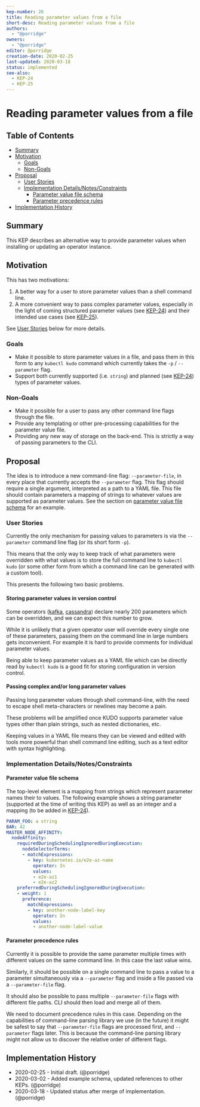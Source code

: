 ```yaml
---
kep-number: 26
title: Reading parameter values from a file
short-desc: Reading parameter values from a file
authors:
  - "@porridge"
owners:
  - "@porridge"
editor: @porridge
creation-date: 2020-02-25
last-updated: 2020-03-18
status: implemented
see-also:
  - KEP-24
  - KEP-25
---
```


# Reading parameter values from a file

## Table of Contents

* [Summary](#summary)
* [Motivation](#motivation)
    * [Goals](#goals)
    * [Non-Goals](#non-goals)
* [Proposal](#proposal)
    * [User Stories](#user-stories)
    * [Implementation Details/Notes/Constraints](#implementation-detailsnotesconstraints)
        * [Parameter value file schema](#parameter-value-file-schema)
        * [Parameter precedence rules](#parameter-precedence-rules)
* [Implementation History](#implementation-history)

## Summary

This KEP describes an alternative way to provide parameter values when installing or
updating an operator instance.

## Motivation

This has two motivations:
1. A better way for a user to store parameter values than a shell command line.
1. A more convenient way to pass complex parameter values, especially in the light of
coming structured parameter values (see [KEP-24](https://github.com/kudobuilder/kudo/blob/master/keps/0024-parameter-enhancement.md))
and their intended use cases (see [KEP-25](https://github.com/kudobuilder/kudo/blob/master/keps/0025-template-to-yaml-function.md)).

See [User Stories](#user-stories) below for more details.

### Goals

- Make it possible to store parameter values in a file, and pass them in this form
to any `kubectl kudo` command which currently takes the `-p` / `--parameter` flag.
- Support both currently supported (i.e. `string`) and planned (see [KEP-24](https://github.com/kudobuilder/kudo/blob/master/keps/0024-parameter-enhancement.md))
types of parameter values.

### Non-Goals

- Make it possible for a user to pass any other command line flags through the file.
- Provide any templating or other pre-processing capabilities for the parameter value file.
 - Providing any new way of storage on the back-end.  This is strictly a way of passing parameters to the CLI.
## Proposal

The idea is to introduce a new command-line flag: `--parameter-file`, in every place that
currently accepts the `--parameter` flag.
This flag should require a single argument, interpreted as a path to a YAML file.
This file should contain parameters a mapping of strings to whatever values are supported as parameter values.
See the section on [parameter value file schema](#parameter-value-file-schema) for an example.

### User Stories

Currently the only mechanism for passing values to parameters is via the `--parameter`
command line flag (or its short form `-p`).

This means that the only way to keep track of what parameters were overridden with what
values is to store the full command line to `kubectl kudo` (or some other form from which
a command line can be generated with a custom tool).

This presents the following two basic problems.

#### Storing parameter values in version control

Some operators
([kafka](https://github.com/kudobuilder/operators/blob/master/repository/kafka/operator/params.yaml),
[cassandra](https://github.com/kudobuilder/operators/blob/master/repository/cassandra/3.11/operator/operator.yaml))
declare nearly 200 parameters which can be overridden, and we can expect this number to grow.

While it is unlikely that a given operator user will override every single one of these parameters,
passing them on the command line in large numbers gets inconvenient.
For example it is hard to provide comments for individual parameter values.

Being able to keep parameter values as a YAML file which can be directly read by
`kubectl kudo` is a good fit for storing configuration in version control.

#### Passing complex and/or long parameter values

Passing long parameter values through shell command-line, with the need to escape
shell meta-characters or newlines may become a pain.

These problems will be amplified once KUDO supports parameter value types other than
plain strings, such as nested dictionaries, etc.

Keeping values in a YAML file means they can be viewed and edited with tools more
powerful than shell command line editing, such as a text editor with syntax highlighting.

### Implementation Details/Notes/Constraints

#### Parameter value file schema

The top-level element is a mapping from strings which represent parameter names their to values.
The following example shows a string parameter (supported at the time of writing this KEP)
as well as an integer and a mapping (to be added in [KEP-24](https://github.com/kudobuilder/kudo/blob/master/keps/0024-parameter-enhancement.md)).

```yaml
PARAM_FOO: a string
BAR: 42
MASTER_NODE_AFFINITY:
  nodeAffinity:
    requiredDuringSchedulingIgnoredDuringExecution:
      nodeSelectorTerms:
      - matchExpressions:
        - key: kubernetes.io/e2e-az-name
          operator: In
          values:
          - e2e-az1
          - e2e-az2
    preferredDuringSchedulingIgnoredDuringExecution:
    - weight: 1
      preference:
        matchExpressions:
        - key: another-node-label-key
          operator: In
          values:
          - another-node-label-value
```


#### Parameter precedence rules

Currently it is possible to provide the same parameter multiple times with
different values on the same command line. In this case the last value wins.

Similarly, it should be possible on a single command line to pass a value to
a parameter simultaneously via a `--parameter` flag and inside a file passed via
a `--parameter-file` flag.

It should also be possible to pass multiple `--parameter-file` flags with different
file paths. CLI should then load and merge all of them.

We need to document precedence rules in this case. Depending on the capabilities
of command-line parsing library we use (in the future) it might be safest to
say that `--parameter-file` flags are processed first, and `--parameter` flags later.
This is because the command-line parsing library might not allow us to discover
the relative order of different flags.

## Implementation History

- 2020-02-25 - Initial draft. (@porridge)
- 2020-03-02 - Added example schema, updated references to other KEPs. (@porridge)
- 2020-03-18 - Updated status after merge of implementation. (@porridge)

